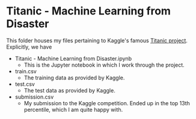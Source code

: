 # Titanic - Machine Learning from Disaster
This folder houses my files pertaining to Kaggle's famous [Titanic project](https://www.kaggle.com/c/titanic). Explicitly, we have
- Titanic - Machine Learning from Disaster.ipynb
    - This is the Jupyter notebook in which I work through the project.
- train.csv
    - The training data as provided by Kaggle.
- test.csv
    - The test data as provided by Kaggle.
- submission.csv
    - My submission to the Kaggle competition. Ended up in the top 13th percentile, which I am quite happy with.
